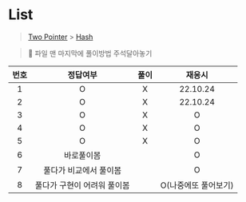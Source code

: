 # List

> [Two Pointer](../../../theory/twoPointer.md) > [Hash](../../../theory/hash.md)

> 📌 파일 맨 마지막에 풀이방법 주석달아놓기

| 번호 |          정답여부           | 풀이 |        재응시        |
| :--: | :-------------------------: | :--: | :------------------: |
|  1   |              O              |  X   |       22.10.24       |
|  2   |              O              |  X   |       22.10.24       |
|  3   |              O              |  X   |          O           |
|  4   |              O              |  X   |          O           |
|  5   |              O              |  X   |          O           |
|  6   |         바로풀이봄          |      |          O           |
|  7   |   풀다가 비교에서 풀이봄    |      |          O           |
|  8   | 풀다가 구현이 어려워 풀이봄 |      | O(나중에또 풀어보기) |
